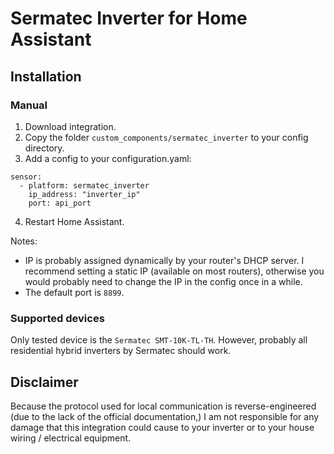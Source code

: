 # Sermatec Inverter for Home Assistant

## Installation
### Manual
1. Download integration.
2. Copy the folder `custom_components/sermatec_inverter` to your config directory.
3. Add a config to your configuration.yaml:
```
sensor:
  - platform: sermatec_inverter
    ip_address: "inverter_ip"
    port: api_port
```
4. Restart Home Assistant.

Notes:
- IP is probably assigned dynamically by your router's DHCP server. I recommend setting a static IP (available on most routers), otherwise you would probably need to change the IP in the config once in a while.
- The default port is `8899`.

### Supported devices
Only tested device is the `Sermatec SMT-10K-TL-TH`. However, probably all residential hybrid inverters by Sermatec should work.

## Disclaimer
Because the protocol used for local communication is reverse-engineered (due to the lack of the official documentation,) I am not responsible for any damage that this integration could cause to your inverter or to your house wiring / electrical equipment.